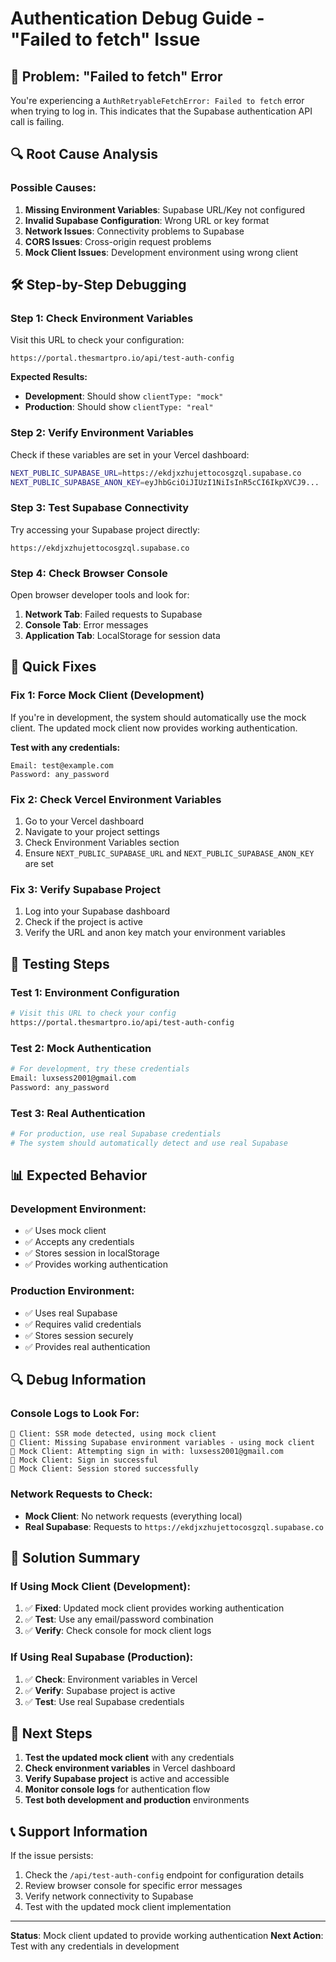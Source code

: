 # Authentication Debug Guide - "Failed to fetch" Issue

## 🚨 **Problem: "Failed to fetch" Error**

You're experiencing a `AuthRetryableFetchError: Failed to fetch` error when trying to log in. This indicates that the Supabase authentication API call is failing.

## 🔍 **Root Cause Analysis**

### **Possible Causes:**

1. **Missing Environment Variables**: Supabase URL/Key not configured
2. **Invalid Supabase Configuration**: Wrong URL or key format
3. **Network Issues**: Connectivity problems to Supabase
4. **CORS Issues**: Cross-origin request problems
5. **Mock Client Issues**: Development environment using wrong client

## 🛠️ **Step-by-Step Debugging**

### **Step 1: Check Environment Variables**

Visit this URL to check your configuration:

```
https://portal.thesmartpro.io/api/test-auth-config
```

**Expected Results:**

- **Development**: Should show `clientType: "mock"`
- **Production**: Should show `clientType: "real"`

### **Step 2: Verify Environment Variables**

Check if these variables are set in your Vercel dashboard:

```bash
NEXT_PUBLIC_SUPABASE_URL=https://ekdjxzhujettocosgzql.supabase.co
NEXT_PUBLIC_SUPABASE_ANON_KEY=eyJhbGciOiJIUzI1NiIsInR5cCI6IkpXVCJ9...
```

### **Step 3: Test Supabase Connectivity**

Try accessing your Supabase project directly:

```
https://ekdjxzhujettocosgzql.supabase.co
```

### **Step 4: Check Browser Console**

Open browser developer tools and look for:

1. **Network Tab**: Failed requests to Supabase
2. **Console Tab**: Error messages
3. **Application Tab**: LocalStorage for session data

## 🔧 **Quick Fixes**

### **Fix 1: Force Mock Client (Development)**

If you're in development, the system should automatically use the mock client. The updated mock client now provides working authentication.

**Test with any credentials:**

```
Email: test@example.com
Password: any_password
```

### **Fix 2: Check Vercel Environment Variables**

1. Go to your Vercel dashboard
2. Navigate to your project settings
3. Check Environment Variables section
4. Ensure `NEXT_PUBLIC_SUPABASE_URL` and `NEXT_PUBLIC_SUPABASE_ANON_KEY` are set

### **Fix 3: Verify Supabase Project**

1. Log into your Supabase dashboard
2. Check if the project is active
3. Verify the URL and anon key match your environment variables

## 🧪 **Testing Steps**

### **Test 1: Environment Configuration**

```bash
# Visit this URL to check your config
https://portal.thesmartpro.io/api/test-auth-config
```

### **Test 2: Mock Authentication**

```bash
# For development, try these credentials
Email: luxsess2001@gmail.com
Password: any_password
```

### **Test 3: Real Authentication**

```bash
# For production, use real Supabase credentials
# The system should automatically detect and use real Supabase
```

## 📊 **Expected Behavior**

### **Development Environment:**

- ✅ Uses mock client
- ✅ Accepts any credentials
- ✅ Stores session in localStorage
- ✅ Provides working authentication

### **Production Environment:**

- ✅ Uses real Supabase
- ✅ Requires valid credentials
- ✅ Stores session securely
- ✅ Provides real authentication

## 🔍 **Debug Information**

### **Console Logs to Look For:**

```
🔧 Client: SSR mode detected, using mock client
🔧 Client: Missing Supabase environment variables - using mock client
🔧 Mock Client: Attempting sign in with: luxsess2001@gmail.com
🔧 Mock Client: Sign in successful
🔧 Mock Client: Session stored successfully
```

### **Network Requests to Check:**

- **Mock Client**: No network requests (everything local)
- **Real Supabase**: Requests to `https://ekdjxzhujettocosgzql.supabase.co`

## 🚀 **Solution Summary**

### **If Using Mock Client (Development):**

1. ✅ **Fixed**: Updated mock client provides working authentication
2. ✅ **Test**: Use any email/password combination
3. ✅ **Verify**: Check console for mock client logs

### **If Using Real Supabase (Production):**

1. ✅ **Check**: Environment variables in Vercel
2. ✅ **Verify**: Supabase project is active
3. ✅ **Test**: Use real Supabase credentials

## 🎯 **Next Steps**

1. **Test the updated mock client** with any credentials
2. **Check environment variables** in Vercel dashboard
3. **Verify Supabase project** is active and accessible
4. **Monitor console logs** for authentication flow
5. **Test both development and production** environments

## 📞 **Support Information**

If the issue persists:

1. Check the `/api/test-auth-config` endpoint for configuration details
2. Review browser console for specific error messages
3. Verify network connectivity to Supabase
4. Test with the updated mock client implementation

---

**Status**: Mock client updated to provide working authentication
**Next Action**: Test with any credentials in development
